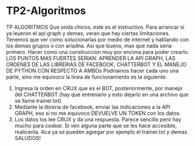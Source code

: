 # TP2-Algoritmos
TP ALGORITMOS
Que onda chicos, este es el instructivo. Para arrancar si ya leyeron el api graph y demas, veran que hay ciertas limitaciones.
Tenemos que ver como solucionarlas por medio de internet y hablando con los demas grupos o con ariadna. 
Asi que bueno, mas que nada seria primero. 
Hacer como una construccion muy por encima para poder crearlo.
LOS PUNTOS MAS FUERTES SERIAN: APRENDER LA API GRAPH, LAS ORDENES DE LAS LIBRERIAS DE FACEBOOK, CHATTERBOT Y EL MANEJO DE PYTHON CON RESPECTO A AMBOs
Podriamos hacer cada uno una parte, sino me equivoco la linea de funcionamiento es la siguiente.
1) Ingresa la orden en CRUX que es el BOT, posteriormente, por manejo del CHATTERBOT (hay que entrenarlo y esto dejarlo en una archivo que se llame trainer.txt)
2) Mediante la libreria de facebook, enviar las indicaciones a la API GRAPH, eso si no me equivoco DEVUELVE UN TOKEN con los datos.
3) Los datos los lee CRUX y da una respuesta.
Parece sencillo pero hay mucho para codear. Si ven alguna parte que se les hace accesible, realicenla.
Aca ya se pueden agregar por ejemplo el trainer.txt y demas.
SALUDOS!
